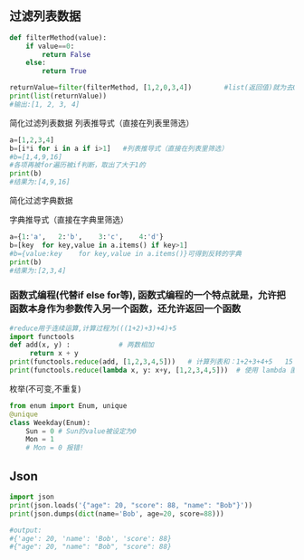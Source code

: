 ## 过滤列表数据

```python
def filterMethod(value):
	if value==0:
		return False
	else:
		return True

returnValue=filter(filterMethod, [1,2,0,3,4])		 #list(返回值)就为去0后的列表
print(list(returnValue))
#输出:[1, 2, 3, 4]
```

简化过滤列表数据		列表推导式（直接在列表里筛选）

```python
a=[1,2,3,4]
b=[i*i for i in a if i>1]  	#列表推导式（直接在列表里筛选）
#b=[1,4,9,16]
#各项再被for遍历被if判断，取出了大于1的
print(b)
#结果为:[4,9,16]
```

简化过滤字典数据

字典推导式（直接在字典里筛选）

```python
a={1:'a',   2:'b',    3:'c',    4:'d'}
b=[key 	for key,value in a.items() if key>1]			
#b={value:key	 for key,value in a.items()}可得到反转的字典
print(b)
#结果为:[2,3,4]
```

### 函数式编程(代替if else for等), 函数式编程的一个特点就是，允许把函数本身作为参数传入另一个函数，还允许返回一个函数

```python
#reduce用于连续运算,计算过程为(((1+2)+3)+4)+5
import functools
def add(x, y) :            # 两数相加
     return x + y 
print(functools.reduce(add, [1,2,3,4,5]))   # 计算列表和：1+2+3+4+5	15
print(functools.reduce(lambda x, y: x+y, [1,2,3,4,5]))  # 使用 lambda 匿名函数
```

枚举(不可变,不重复)

```python
from enum import Enum, unique
@unique
class Weekday(Enum):
    Sun = 0 # Sun的value被设定为0
    Mon = 1 
    # Mon = 0 报错!
```

## Json

```python
import json
print(json.loads('{"age": 20, "score": 88, "name": "Bob"}'))
print(json.dumps(dict(name='Bob', age=20, score=88)))

#output:
#{'age': 20, 'name': 'Bob', 'score': 88}
#{"age": 20, "name": "Bob", "score": 88}
```



